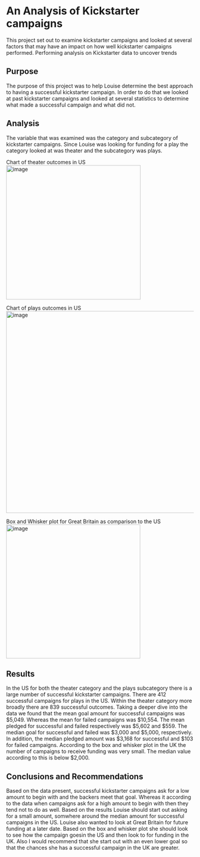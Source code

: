 # An Analysis of Kickstarter campaigns
This project set out to examine kickstarter campaigns and looked at several factors that may have an impact on how well kickstarter campaigns performed.
Performing analysis on Kickstarter data to uncover trends

## Purpose
The purpose of this project was to help Louise determine the best approach to having a successful kickstarter campaign.  In order to do that we looked at past kickstarter campaigns and looked at several statistics to determine what made a successful campaign and what did not.

## Analysis
The variable that was examined was the category and subcategory of kickstarter campaigns.  Since Louise was looking for funding for a play the category looked at was theater and the subcategory was plays.

Chart of theater outcomes in US
<img width="361" alt="image" src="https://user-images.githubusercontent.com/29406929/171711475-d8a1ca0d-1a4e-4506-8d4a-2f664177a371.png">


Chart of plays outcomes in US
<img width="543" alt="image" src="https://user-images.githubusercontent.com/29406929/171702132-24aa7fb1-8d4a-44a9-9b90-e5e86088a8ad.png">

Box and Whisker plot for Great Britain as comparison to the US
<img width="360" alt="image" src="https://user-images.githubusercontent.com/29406929/171720972-6ab951e0-beea-48df-ad9b-039c2fdb1bad.png">


## Results
In the US for both the theater category and the plays subcategory there is a large number of successful kickstarter campaigns.  There are 412 successful campaigns for plays in the US.  Within the theater category more broadly there are 839 successful outcomes.  Taking a deeper dive into the data we found that the mean goal amount for successful campaigns was $5,049.  Whereas the mean for failed campaigns was $10,554.  The mean pledged for successful and failed respectively was $5,602 and $559.  The median goal for successful and failed was $3,000 and $5,000, respectively.  In addition, the median pledged amount was $3,168 for successful and $103 for failed campaigns.  According to the box and whisker plot in the UK the number of campaigns to receive funding was very small.  The median value according to this is below $2,000.

## Conclusions and Recommendations
Based on the data present, successful kickstarter campaigns ask for a low amount to begin with and the backers meet that goal.  Whereas it according to the data when campaigns ask for a high amount to begin with then they tend not to do as well.  Based on the results Louise should start out asking for a small amount, somwhere around the median amount for successful campaigns in the US.  Louise also wanted to look at Great Britain for future funding at a later date.  Based on the box and whisker plot she should look to see how the campaign goesin the US and then look to for funding in the UK.  Also I would recommend that she start out with an even lower goal so that the chances she has a successful campaign in the UK are greater.
